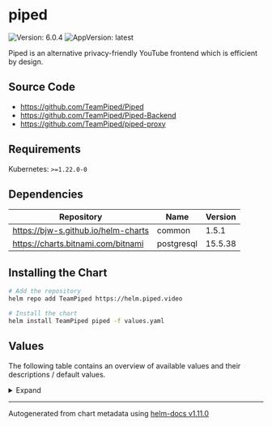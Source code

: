 # piped

![Version: 6.0.4](https://img.shields.io/badge/Version-6.0.4-informational?style=flat-square) ![AppVersion: latest](https://img.shields.io/badge/AppVersion-latest-informational?style=flat-square)

Piped is an alternative privacy-friendly YouTube frontend which is efficient by design.

## Source Code

* <https://github.com/TeamPiped/Piped>
* <https://github.com/TeamPiped/Piped-Backend>
* <https://github.com/TeamPiped/piped-proxy>

## Requirements

Kubernetes: `>=1.22.0-0`

## Dependencies

| Repository | Name | Version |
|------------|------|---------|
| https://bjw-s.github.io/helm-charts | common | 1.5.1 |
| https://charts.bitnami.com/bitnami | postgresql | 15.5.38 |

## Installing the Chart

```bash
# Add the repository
helm repo add TeamPiped https://helm.piped.video

# Install the chart
helm install TeamPiped piped -f values.yaml
```

## Values

The following table contains an overview of available values and their descriptions / default values.

<details>
<summary>Expand</summary>

| Key | Type | Default | Description |
|-----|------|---------|-------------|
| backend.config.HTTP_WORKERS | int | `2` |  |
| backend.config.PORT | int | `8080` |  |
| backend.enabled | bool | `true` |  |
| backend.image.pullPolicy | string | `"IfNotPresent"` | image pull policy |
| backend.image.repository | string | `"1337kavin/piped"` | image repository |
| backend.image.tag | string | `nil` | image tag @chart.appVersion |
| backend.service.main.enabled | bool | `true` |  |
| backend.service.main.ports.http.enabled | bool | `true` |  |
| backend.service.main.ports.http.port | int | `8080` |  |
| backend.service.main.ports.http.primary | bool | `true` |  |
| backend.service.main.ports.http.protocol | string | `"HTTP"` |  |
| backend.service.main.primary | bool | `true` |  |
| backend.service.main.type | string | `"ClusterIP"` |  |
| controller.enabled | bool | `false` | enable the controller. |
| frontend.args[0] | string | `"-c"` |  |
| frontend.args[1] | string | `"sed -i s/pipedapi.kavin.rocks/$BACKEND_HOSTNAME/g /usr/share/nginx/html/assets/* && /docker-entrypoint.sh nginx -g 'daemon off;'"` |  |
| frontend.command | string | `"/bin/ash"` |  |
| frontend.enabled | bool | `true` |  |
| frontend.image.pullPolicy | string | `"IfNotPresent"` | image pull policy |
| frontend.image.repository | string | `"1337kavin/piped-frontend"` | image repository |
| frontend.image.tag | string | `nil` | image tag @chart.appVersion |
| frontend.service.main.enabled | bool | `true` |  |
| frontend.service.main.ports.http.enabled | bool | `true` |  |
| frontend.service.main.ports.http.port | int | `80` |  |
| frontend.service.main.ports.http.primary | bool | `true` |  |
| frontend.service.main.ports.http.protocol | string | `"HTTP"` |  |
| frontend.service.main.primary | bool | `true` |  |
| frontend.service.main.type | string | `"ClusterIP"` |  |
| global.annotations | object | `{}` | Set additional global annotations. Helm templates can be used. |
| global.fullnameOverride | string | `nil` | Set the entire name definition |
| global.labels | object | `{}` | Set additional global labels. Helm templates can be used. |
| global.nameOverride | string | `nil` | Set an override for the prefix of the fullname |
| ingress.backend.enabled | bool | `true` |  |
| ingress.backend.hosts[0].host | string | `"pipedapi.piped.video"` |  |
| ingress.backend.hosts[0].paths[0].path | string | `"/"` |  |
| ingress.backend.ingressClassName | string | `"nginx"` |  |
| ingress.backend.primary | bool | `false` |  |
| ingress.backend.tls | list | `[]` |  |
| ingress.main.enabled | bool | `true` |  |
| ingress.main.hosts[0].host | string | `"piped.video"` |  |
| ingress.main.hosts[0].paths[0].path | string | `"/"` |  |
| ingress.main.primary | bool | `true` |  |
| ingress.main.tls | list | `[]` |  |
| ingress.ytproxy.enabled | bool | `true` |  |
| ingress.ytproxy.hosts[0].host | string | `"ytproxy.piped.video"` |  |
| ingress.ytproxy.hosts[0].paths[0].path | string | `"/"` |  |
| ingress.ytproxy.ingressClassName | string | `"nginx"` |  |
| ingress.ytproxy.primary | bool | `false` |  |
| ingress.ytproxy.tls | list | `[]` |  |
| postgresql.auth.database | string | `"piped"` |  |
| postgresql.auth.password | string | `"changemepiped"` |  |
| postgresql.auth.username | string | `"piped"` |  |
| postgresql.enabled | bool | `true` |  |
| postgresql.image.tag | string | `"13.12.0-debian-11-r58"` |  |
| probes | object | See below | [[ref]](https://kubernetes.io/docs/tasks/configure-pod-container/configure-liveness-readiness-startup-probes/) |
| probes.liveness | object | See below | Liveness probe configuration |
| probes.liveness.custom | bool | `false` | Set this to `true` if you wish to specify your own livenessProbe |
| probes.liveness.enabled | bool | `true` | Enable the liveness probe |
| probes.liveness.spec | object | See below | The spec field contains the values for the default livenessProbe. If you selected `custom: true`, this field holds the definition of the livenessProbe. |
| probes.readiness | object | See below | Redainess probe configuration |
| probes.readiness.custom | bool | `false` | Set this to `true` if you wish to specify your own readinessProbe |
| probes.readiness.enabled | bool | `true` | Enable the readiness probe |
| probes.readiness.spec | object | See below | The spec field contains the values for the default readinessProbe. If you selected `custom: true`, this field holds the definition of the readinessProbe. |
| probes.startup | object | See below | Startup probe configuration |
| probes.startup.custom | bool | `false` | Set this to `true` if you wish to specify your own startupProbe |
| probes.startup.enabled | bool | `true` | Enable the startup probe |
| probes.startup.spec | object | See below | The spec field contains the values for the default startupProbe. If you selected `custom: true`, this field holds the definition of the startupProbe. |
| serviceAccount.create | bool | `false` |  |
| termination.gracePeriodSeconds | string | `nil` |  |
| ytproxy.command | string | `"/app/piped-proxy"` |  |
| ytproxy.enabled | bool | `true` |  |
| ytproxy.image.pullPolicy | string | `"IfNotPresent"` | image pull policy |
| ytproxy.image.repository | string | `"1337kavin/piped-proxy"` | image repository |
| ytproxy.image.tag | string | `nil` | image tag @chart.appVersion |
| ytproxy.service.main.enabled | bool | `true` |  |
| ytproxy.service.main.ports.http.enabled | bool | `true` |  |
| ytproxy.service.main.ports.http.port | int | `8080` |  |
| ytproxy.service.main.ports.http.primary | bool | `true` |  |
| ytproxy.service.main.ports.http.protocol | string | `"HTTP"` |  |
| ytproxy.service.main.primary | bool | `true` |  |
| ytproxy.service.main.type | string | `"ClusterIP"` |  |

</details>

----------------------------------------------
Autogenerated from chart metadata using [helm-docs v1.11.0](https://github.com/norwoodj/helm-docs/releases/v1.11.0)